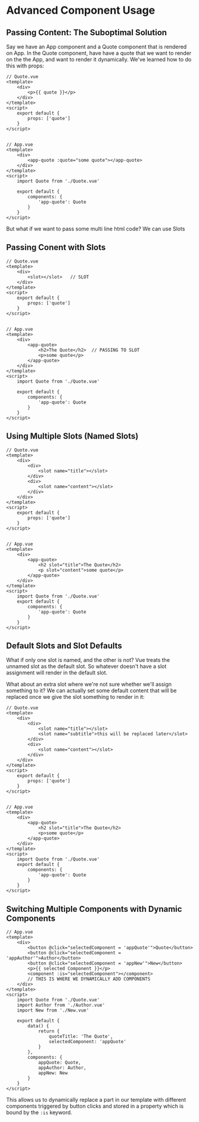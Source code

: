 # Advanced Component Usage

## Passing Content: The Suboptimal Solution
Say we have an App component and a Quote component that is rendered on App.
In the Quote component, have have a quote that we want to render on the the App, and want to render it dynamically. We've learned how to do this with props:

```vue
// Quote.vue
<template>
    <div>
        <p>{{ quote }}</p>
    </div>
</template>
<script>
    export default {
        props: ['quote']
    }
</script>


// App.vue
<template>
    <div>
        <app-quote :quote="some quote"></app-quote>
    </div>
</template>
<script>
    import Quote from './Quote.vue'

    export default {
        components: {
            'app-quote': Quote
        }
    }
</script>
```
But what if we want to pass some multi line html code? We can use Slots

## Passing Conent with Slots
```vue
// Quote.vue
<template>
    <div>
        <slot></slot>   // SLOT
    </div>
</template>
<script>
    export default {
        props: ['quote']
    }
</script>


// App.vue
<template>
    <div>
        <app-quote>
            <h2>The Quote</h2>  // PASSING TO SLOT
            <p>some quote</p>
        </app-quote>
    </div>
</template>
<script>
    import Quote from './Quote.vue'

    export default {
        components: {
            'app-quote': Quote
        }
    }
</script>
```

## Using Multiple Slots (Named Slots)
```vue
// Quote.vue
<template>
    <div>
        <div>
            <slot name="title"></slot>
        </div>
        <div>
            <slot name="content"></slot>
        </div>
    </div>
</template>
<script>
    export default {
        props: ['quote']
    }
</script>


// App.vue
<template>
    <div>
        <app-quote>
            <h2 slot="title">The Quote</h2> 
            <p slot="content">some quote</p>
        </app-quote>
    </div>
</template>
<script>
    import Quote from './Quote.vue'
    export default {
        components: {
            'app-quote': Quote
        }
    }
</script>
```

## Default Slots and Slot Defaults
What if only one slot is named, and the other is not? Vue treats the unnamed slot as the default slot. So whatever doesn't have a slot assignment will render in the default slot. 

What about an extra slot where we're not sure whether we'll assign something to it? We can actually set some default content that will be replaced once we give the slot something to render in it:

```vue
// Quote.vue
<template>
    <div>
        <div>
            <slot name="title"></slot>
            <slot name="subtitle">this will be replaced later</slot>
        </div>
        <div>
            <slot name="content"></slot>
        </div>
    </div>
</template>
<script>
    export default {
        props: ['quote']
    }
</script>


// App.vue
<template>
    <div>
        <app-quote>
            <h2 slot="title">The Quote</h2> 
            <p>some quote</p>
        </app-quote>
    </div>
</template>
<script>
    import Quote from './Quote.vue'
    export default {
        components: {
            'app-quote': Quote
        }
    }
</script>
```

## Switching Multiple Components with Dynamic Components
```vue
// App.vue
<template>
    <div>
        <button @click="selectedComponent = 'appQuote'">Quote</button>
        <button @click="selectedComponent = 'appAuthor'">Author</button>
        <button @click="selectedComponent = 'appNew'">New</button>
        <p>{{ selected Component }}</p>
        <component :is="selectedComponent"></component> 
        // THIS IS WHERE WE DYNAMICALLY ADD COMPONENTS
    </div>
</template>
<script>
    import Quote from './Quote.vue'
    import Author from './Author.vue'
    import New from './New.vue'

    export default {
        data() {
            return {
                quoteTitle: 'The Quote',
                selectedComponent: 'appQuote'
            }
        },
        components: {
            appQuote: Quote,
            appAuthor: Author,
            appNew: New
        }
    }
</script>
```
This allows us to dynamically replace a part in our template with different components triggered by button clicks and stored in a property which is bound by the `:is` keyword.































    